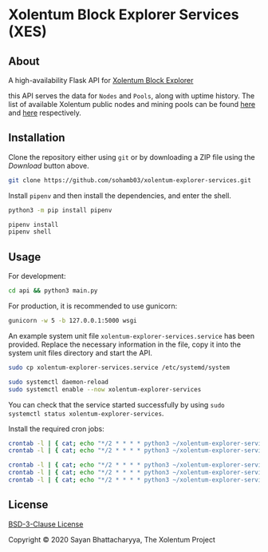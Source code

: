# Xolentum Block Explorer Services (XES)

## About

A high-availability Flask API for [Xolentum Block Explorer](https://explorer.xolentum.org)

this API serves the data for `Nodes` and `Pools`, along with uptime history. The list of available Xolentum public nodes and mining pools can be found [here](https://github.com/xolentum/public-nodes-json) and [here](https://github.com/xolentum/mining-pools-json) respectively.

## Installation

Clone the repository either using `git` or by downloading a ZIP file using the *Download* button above. 

```sh
git clone https://github.com/sohamb03/xolentum-explorer-services.git
```

Install `pipenv` and then install the dependencies, and enter the shell. 

```sh
python3 -m pip install pipenv

pipenv install
pipenv shell
```

## Usage

For development:

```sh
cd api && python3 main.py
```

For production, it is recommended to use gunicorn:

```sh
gunicorn -w 5 -b 127.0.0.1:5000 wsgi
```

An example system unit file `xolentum-explorer-services.service` has been provided. Replace the necessary information in the file, copy it into the system unit files directory and start the API. 

```sh
sudo cp xolentum-explorer-services.service /etc/systemd/system

sudo systemctl daemon-reload
sudo systemctl enable --now xolentum-explorer-services
``` 

You can check that the service started successfully by using `sudo systemctl status xolentum-explorer-services`.

Install the required cron jobs:

```sh
crontab -l | { cat; echo "*/2 * * * * python3 ~/xolentum-explorer-services/utils/nodes_history_parser.py >/dev/null 2>&1"; } | crontab -
crontab -l | { cat; echo "*/2 * * * * python3 ~/xolentum-explorer-services/utils/pools_history_parser.py >/dev/null 2>&1"; } | crontab -

crontab -l | { cat; echo "*/2 * * * * python3 ~/xolentum-explorer-services/utils/nodes_parser.py >/dev/null 2>&1"; } | crontab -
crontab -l | { cat; echo "*/2 * * * * python3 ~/xolentum-explorer-services/utils/pools_parser.py >/dev/null 2>&1"; } | crontab -
crontab -l | { cat; echo "*/2 * * * * python3 ~/xolentum-explorer-services/utils/blocks_parser.py >/dev/null 2>&1"; } | crontab -
```

## License 

[BSD-3-Clause License](LICENSE)

Copyright &copy; 2020 Sayan Bhattacharyya, The Xolentum Project

